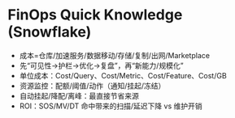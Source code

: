 # FinOps Quick Knowledge (Snowflake)

- 成本=仓库/加速服务/数据移动/存储/复制/出网/Marketplace
- 先“可见性→护栏→优化→复盘”，再“新能力/规模化”
- 单位成本：Cost/Query、Cost/Metric、Cost/Feature、Cost/GB
- 资源监控：配额/阈值/动作（通知/挂起/冻结）
- 自动挂起/降配/离峰：最直接节省来源
- ROI：SOS/MV/DT 命中带来的扫描/延迟下降 vs 维护开销
